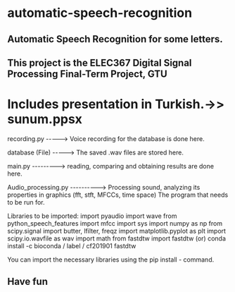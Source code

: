 # automatic-speech-recognition
## Automatic Speech Recognition for some letters.
## This project is the ELEC367 Digital Signal Processing Final-Term Project, GTU

# Includes presentation in Turkish.->> sunum.ppsx

recording.py -----> Voice recording for the database is done here.

database (File) -----> The saved .wav files are stored here.

main.py ---------> reading, comparing and obtaining results are done here.

Audio_processing.py ----------> Processing sound, analyzing its properties in graphics (fft, stft, MFCCs, time space)
The program that needs to be run for.

Libraries to be imported:
import pyaudio
import wave
from python_speech_features import mfcc
import sys
import numpy as np
from scipy.signal import butter, lfilter, freqz
import matplotlib.pyplot as plt
import scipy.io.wavfile as wav
import math
from fastdtw import fastdtw (or) conda install -c bioconda / label / cf201901 fastdtw

You can import the necessary libraries using the pip install - command.
## Have fun 
